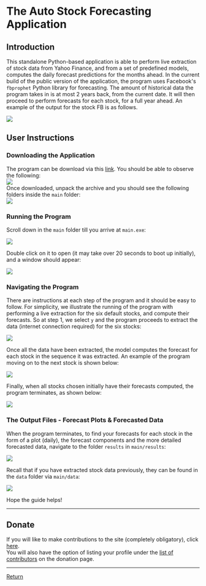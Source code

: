 # The Auto Stock Forecasting Application

## Introduction

This standalone Python-based application is able to perform live extraction of stock data from Yahoo Finance, and from a set of predefined models, computes the daily forecast predictions for the months ahead. In the current build of the public version of the application, the program uses Facebook's `fbprophet` Python library for forecasting. The amount of historical data the program takes in is at most 2 years back, from the current date. It will then proceed to perform forecasts for each stock, for a full year ahead. An example of the output for the stock FB is as follows.

<img src="img/FB_forecast.png?raw=true"/>

## User Instructions

### Downloading the Application

The program can be download via this [link](https://www.dropbox.com/s/v1ts5w5jpnyls6o/main.zip?dl=0). You should be able to observe the following:
<br>
<img src="img/dropbox.png?raw=true"/>
<br>
Once downloaded, unpack the archive and you should see the following folders inside the `main` folder:
<br>
<img src="img/main_folder.png?raw=true"/>
<br>

### Running the Program

Scroll down in the `main` folder till you arrive at `main.exe`:

<img src="img/main_folder_mainexe.png?raw=true"/>

Double click on it to open (it may take over 20 seconds to boot up initially), and a window should appear:

<img src="img/app_1.png?raw=true"/>

### Navigating the Program

There are instructions at each step of the program and it should be easy to follow. For simplicity, we illustrate the running of the program with performing a live extraction for the six default stocks, and compute their forecasts. So at step 1, we select `y` and the program proceeds to extract the data (internet connection required) for the six stocks:

<img src="img/screenshot_1.png?raw=true"/>

Once all the data have been extracted, the model computes the forecast for each stock in the sequence it was extracted. An example of the program moving on to the next stock is shown below:

<img src="img/screenshot_2.png?raw=true"/>

Finally, when all stocks chosen initially have their forecasts computed, the program terminates, as shown below:

<img src="img/screenshot_3.png?raw=true"/>

### The Output Files - Forecast Plots & Forecasted Data

When the program terminates, to find your forecasts for each stock in the form of a plot (daily), the forecast components and the more detailed forecasted data, navigate to the folder `results` in `main/results`:

<img src="img/results_folder.png?raw=true"/>

Recall that if you have extracted stock data previously, they can be found in the `data` folder via `main/data`:

<img src="img/data_folder.png?raw=true"/>

Hope the guide helps!

-----

## Donate

If you will like to make contributions to the site (completely obligatory), click [here](https://weihao94.github.io/auto-stock-forecasting-app/pages/donate).
<br>
You will also have the option of listing your profile under the [list of contributors](https://weihao94.github.io/auto-stock-forecasting-app/pages/donate) on the donation page.
<br>

-----

[Return](https://weihao94.github.io/)